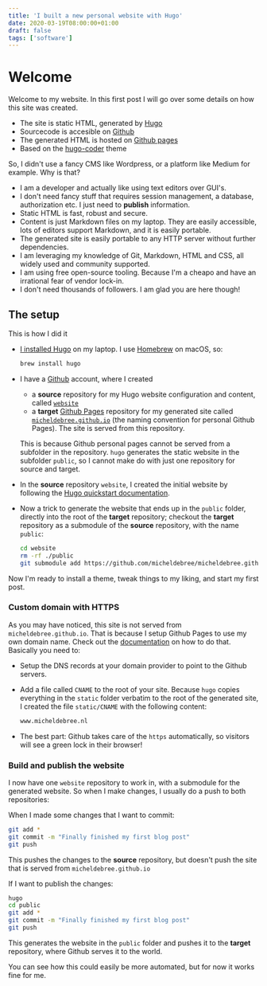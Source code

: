 ```yaml
---
title: 'I built a new personal website with Hugo'
date: 2020-03-19T08:00:00+01:00
draft: false
tags: ['software']
---
```


# Welcome

Welcome to my website. In this first post I will go over some details on how this site was created.

- The site is static HTML, generated by [Hugo](https://gohugo.io)
- Sourcecode is accesible on [Github](https://github.com/micheldebree/website)
- The generated HTML is hosted on [Github pages](https://pages.github.com)
- Based on the [hugo-coder](https://themes.gohugo.io/hugo-coder) theme

So, I didn't use a fancy CMS like Wordpress, or a platform like Medium for example. Why is that?

- I am a developer and actually like using text editors over GUI's.
- I don't need fancy stuff that requires session management, a database, authorization etc. I just need to **publish** information.
- Static HTML is fast, robust and secure.
- Content is just Markdown files on my laptop. They are easily accessible, lots of editors support Markdown, and it is easily portable.
- The generated site is easily portable to any HTTP server without further dependencies.
- I am leveraging my knowledge of Git, Markdown, HTML and CSS, all widely used and community supported.
- I am using free open-source tooling. Because I'm a cheapo and have an irrational fear of vendor lock-in.
- I don't need thousands of followers. I am glad you are here though!

## The setup

This is how I did it

- [I installed Hugo](https://gohugo.io/getting-started/installing) on my laptop. I use [Homebrew](https://brew.sh) on macOS, so:

  ```bash
  brew install hugo
  ```

- I have a [Github](https://github.com) account, where I created

  - a **source** repository for my Hugo website configuration and content, called [`website`](https://github.com/micheldebree/website)
  - a **target** [Github Pages](https://pages.github.com/) repository for my generated site called [`micheldebree.github.io`](https://github.com/micheldebree/micheldebree.github.io) (the naming convention for personal Github Pages). The site is served from this repository.

  This is because Github personal pages cannot be served from a subfolder in the repository. `hugo` generates the static website in the subfolder `public`, so I cannot make do with just one repository for source and target.

- In the **source** repository `website`, I created the initial website by following the [Hugo quickstart documentation](https://gohugo.io/getting-started/quick-start/).

- Now a trick to generate the website that ends up in the `public` folder, directly into the root of the **target** repository; checkout the **target** repository as a submodule of the **source** repository, with the name `public`:

  ```bash
  cd website
  rm -rf ./public
  git submodule add https://github.com/micheldebree/micheldebree.github.io.git public
  ```

Now I'm ready to install a theme, tweak things to my liking, and start my first post.

### Custom domain with HTTPS

As you may have noticed, this site is not served from `micheldebree.github.io`. That is because I setup Github Pages to use my own domain name. Check out the [documentation](https://help.github.com/en/github/working-with-github-pages/managing-a-custom-domain-for-your-github-pages-site) on how to do that. Basically you need to:

- Setup the DNS records at your domain provider to point to the Github servers.
- Add a file called `CNAME` to the root of your site. Because `hugo` copies everything in the `static` folder verbatim to the root of the generated site, I created the file `static/CNAME` with the following content:

  ```bash
  www.micheldebree.nl
  ```

- The best part: Github takes care of the `https` automatically, so visitors will see a green lock in their browser!

### Build and publish the website

I now have one `website` repository to work in, with a submodule for the generated website. So when I make changes, I usually do a push to both repositories:

When I made some changes that I want to commit:

```bash
git add *
git commit -m "Finally finished my first blog post"
git push
```

This pushes the changes to the **source** repository, but doesn't push the site that is
served from `micheldebree.github.io`

If I want to publish the changes:

```bash
hugo
cd public
git add *
git commit -m "Finally finished my first blog post"
git push
```

This generates the website in the `public` folder and pushes it to the **target** repository, where Github serves it to the world.

You can see how this could easily be more automated, but for now it works fine for me.
